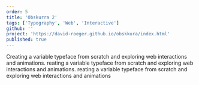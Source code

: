 ```yaml
---
order: 5
title: 'Obskurra 2'
tags: ['Typography', 'Web', 'Interactive']
github: ''
project: 'https://david-roeger.github.io/obskkura/index.html'
published: true
---
```


Creating a variable typeface from scratch and exploring web interactions and animations. reating a variable typeface from scratch and exploring web interactions and animations. reating a variable typeface from scratch and exploring web interactions and animations
